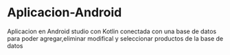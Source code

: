 # Aplicacion-Android
Aplicacion en Android studio con Kotlin conectada con una base de datos para poder agregar,eliminar modifical y seleccionar productos de la base de datos
